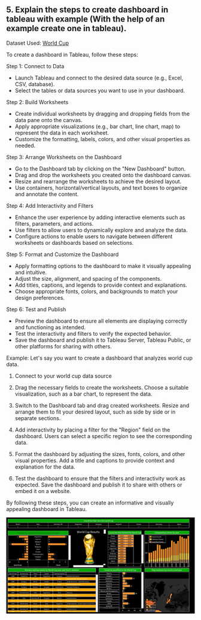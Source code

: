## 5. Explain the steps to create dashboard in tableau with example (With the help of an example create one in tableau).

Dataset Used: [World Cup](Datasets/world_cup_results.xlsx)

To create a dashboard in Tableau, follow these steps:

Step 1: Connect to Data
- Launch Tableau and connect to the desired data source (e.g., Excel, CSV, database).
- Select the tables or data sources you want to use in your dashboard.

Step 2: Build Worksheets
- Create individual worksheets by dragging and dropping fields from the data pane onto the canvas.
- Apply appropriate visualizations (e.g., bar chart, line chart, map) to represent the data in each worksheet.
- Customize the formatting, labels, colors, and other visual properties as needed.

Step 3: Arrange Worksheets on the Dashboard
- Go to the Dashboard tab by clicking on the "New Dashboard" button.
- Drag and drop the worksheets you created onto the dashboard canvas.
- Resize and rearrange the worksheets to achieve the desired layout.
- Use containers, horizontal/vertical layouts, and text boxes to organize and annotate the content.

Step 4: Add Interactivity and Filters
- Enhance the user experience by adding interactive elements such as filters, parameters, and actions.
- Use filters to allow users to dynamically explore and analyze the data.
- Configure actions to enable users to navigate between different worksheets or dashboards based on selections.

Step 5: Format and Customize the Dashboard
- Apply formatting options to the dashboard to make it visually appealing and intuitive.
- Adjust the size, alignment, and spacing of the components.
- Add titles, captions, and legends to provide context and explanations.
- Choose appropriate fonts, colors, and backgrounds to match your design preferences.

Step 6: Test and Publish
- Preview the dashboard to ensure all elements are displaying correctly and functioning as intended.
- Test the interactivity and filters to verify the expected behavior.
- Save the dashboard and publish it to Tableau Server, Tableau Public, or other platforms for sharing with others.

Example:
Let's say you want to create a dashboard that analyzes world cup data.

1. Connect to your world cup data source

2. Drag the necessary fields to create the worksheets. Choose a suitable visualization, such as a bar chart, to represent the data.

3. Switch to the Dashboard tab and drag created worksheets. Resize and arrange them to fit your desired layout, such as side by side or in separate sections.

4. Add interactivity by placing a filter for the "Region" field on the dashboard. Users can select a specific region to see the corresponding data.

5. Format the dashboard by adjusting the sizes, fonts, colors, and other visual properties. Add a title and captions to provide context and explanation for the data.

6. Test the dashboard to ensure that the filters and interactivity work as expected. Save the dashboard and publish it to share with others or embed it on a website.

By following these steps, you can create an informative and visually appealing dashboard in Tableau.

<img src="images/Dashboard.png">
